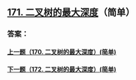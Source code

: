 ## [171. 二叉树的最大深度](https://leetcode-cn.com/problems/merge-two-sorted-lists/)（简单）





### 答案：



#### [上一题（170. 二叉树的最大深度）(简单)](https://github.com/sdwwld/leetCode/blob/master/src/main/java/com/wld/java/leetcode/leetCode0170.md)

#### [下一题（172. 二叉树的最大深度）(简单)](https://github.com/sdwwld/leetCode/blob/master/src/main/java/com/wld/java/leetcode/leetCode0172.md)